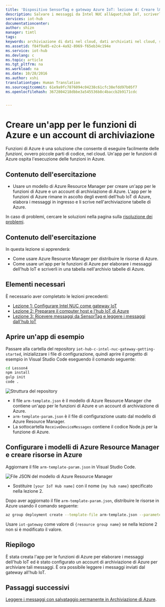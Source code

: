 ```yaml
---
title: 'Dispositivo SensorTag e gateway Azure IoT: lezione 4: Creare l&quot;app per le funzioni | Documentazione Microsoft'
description: Salvare i messaggi da Intel NUC all&quot;hub IoT, scriverli nell&quot;archivio tabelle di Azure e quindi leggerli dal cloud.
services: iot-hub
documentationcenter: 
author: shizn
manager: timtl
tags: 
keywords: archiviazione di dati nel cloud, dati archiviati nel cloud, servizio cloud iot
ms.assetid: f84f9a85-e2c4-4a92-8969-f65eb34c194e
ms.service: iot-hub
ms.devlang: c
ms.topic: article
ms.tgt_pltfrm: na
ms.workload: na
ms.date: 10/28/2016
ms.author: xshi
translationtype: Human Translation
ms.sourcegitcommit: 61e9a9fc7876094c04238c61cfc38efdd97b05f7
ms.openlocfilehash: 3672804218dbbe3a545536b8c4baccb2b9171cdc


---
```

# <a name="create-an-azure-function-app-and-storage-account"></a>Creare un'app per le funzioni di Azure e un account di archiviazione

Funzioni di Azure è una soluzione che consente di eseguire facilmente delle _funzioni_, ovvero piccole parti di codice, nel cloud. Un'app per le funzioni di Azure ospita l'esecuzione delle funzioni in Azure. 

## <a name="what-you-will-do"></a>Contenuto dell'esercitazione

- Usare un modello di Azure Resource Manager per creare un'app per le funzioni di Azure e un account di archiviazione di Azure. L'app per le funzioni di Azure rimane in ascolto degli eventi dell'hub IoT di Azure, elabora i messaggi in ingresso e li scrive nell'archiviazione tabelle di Azure.

In caso di problemi, cercare le soluzioni nella pagina sulla [risoluzione dei problemi](iot-hub-gateway-kit-c-troubleshooting.md).


## <a name="what-you-will-learn"></a>Contenuto dell'esercitazione

In questa lezione si apprenderà:

- Come usare Azure Resource Manager per distribuire le risorse di Azure.
- Come usare un'app per le funzioni di Azure per elaborare i messaggi dell'hub IoT e scriverli in una tabella nell'archivio tabelle di Azure.

## <a name="what-you-need"></a>Elementi necessari

È necessario aver completato le lezioni precedenti:

- [Lezione 1: Configurare Intel NUC come gateway IoT](iot-hub-gateway-kit-c-lesson1-set-up-nuc.md)
- [Lezione 2: Preparare il computer host e l'hub IoT di Azure](iot-hub-gateway-kit-c-lesson2-get-the-tools-win32.md)
- [Lezione 3: Ricevere messaggi da SensorTag e leggere i messaggi dall'hub IoT](iot-hub-gateway-kit-c-lesson3-configure-ble-app.md)

## <a name="open-a-sample-app"></a>Aprire un'app di esempio

Passare alla cartella del repository `iot-hub-c-intel-nuc-gateway-getting-started`, inizializzare i file di configurazione, quindi aprire il progetto di esempio in Visual Studio Code eseguendo il comando seguente:

```bash
cd Lesson4
npm install
gulp init
code .
```

![Struttura del repository](media/iot-hub-gateway-kit-lessons/lesson4/arm_template.png)

- Il file `arm-template.json` è il modello di Azure Resource Manager che contiene un'app per le funzioni di Azure e un account di archiviazione di Azure.
- `arm-template-param.json` è il file di configurazione usato dal modello di Azure Resource Manager.
- La sottocartella `ReceiveDeviceMessages` contiene il codice Node.js per la funzione di Azure.

## <a name="configure-azure-resource-manager-templates-and-create-resources-in-azure"></a>Configurare i modelli di Azure Resource Manager e creare risorse in Azure

Aggiornare il file `arm-template-param.json` in Visual Studio Code.

![File JSON del modello di Azure Resource Manager](media/iot-hub-gateway-kit-lessons/lesson4/arm_template_param.png)

- Sostituire `[your IoT Hub name]` con il nome `{my hub name}` specificato nella lezione 2.

Dopo aver aggiornato il file `arm-template-param.json`, distribuire le risorse in Azure usando il comando seguente:

```bash
az group deployment create --template-file arm-template.json --parameters @arm-template-param.json -g iot-gateway
```

Usare `iot-gateway` come valore di `{resource group name}` se nella lezione 2 non si è modificato il valore.

## <a name="summary"></a>Riepilogo

È stata creata l'app per le funzioni di Azure per elaborare i messaggi dell'hub IoT ed è stato configurato un account di archiviazione di Azure per archiviare tali messaggi. È ora possibile leggere i messaggi inviati dal gateway all'hub IoT.

## <a name="next-steps"></a>Passaggi successivi
[Leggere i messaggi con salvataggio permanente in Archiviazione di Azure](iot-hub-gateway-kit-c-lesson4-read-table-storage.md).



<!--HONumber=Jan17_HO4-->


